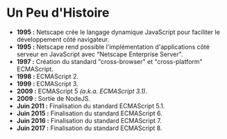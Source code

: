 # Un Peu d'Histoire

* **1995 :** Netscape crée le langage dynamique JavaScript pour faciliter le développement côté navigateur.
* **1995 :** Netscape rend possible l'implémentation d'applications côté serveur en JavaScript avec "Netscape Enterprise Server".
* **1997 :** Création du standard "cross-browser" et "cross-platform" ECMAScript.
* **1998 :** ECMAScript 2.
* **1999 :** ECMAScript 3.
* **2009 :** ECMAScript 5 _\(a.k.a. ECMAScript 3.1\)_.
* **2009 :** Sortie de NodeJS.
* **Juin 2011 :** Finalisation du standard ECMAScript 5.1.
* **Juin 2015 :** Finalisation du standard ECMAScript 6.
* **Juin 2016 :** Finalisation du standard ECMAScript 7.
* **Juin 2017 :** Finalisation du standard ECMAScript 8.

